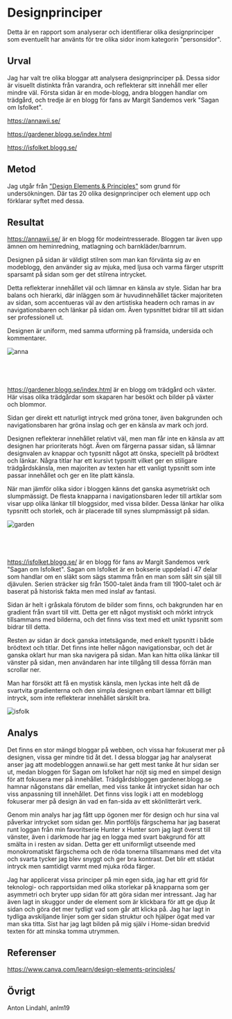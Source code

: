 Designprinciper
=======================

Detta är en rapport som analyserar och identifierar olika designprinciper som eventuellt har använts för
tre olika sidor inom kategorin "personsidor".

Urval
-----------------------

Jag har valt tre olika bloggar att analysera designprinciper på. Dessa sidor är visuellt distinkta
från varandra, och reflekterar sitt innehåll mer eller mindre väl. Första sidan är en mode-blogg, andra bloggen handlar
om trädgård, och tredje är en blogg för fans av Margit Sandemos verk "Sagan om Isfolket".

https://annawii.se/

https://gardener.blogg.se/index.html

https://isfolket.blogg.se/

Metod
-----------------------

Jag utgår från <a href="https://www.canva.com/learn/design-elements-principles/">"Design Elements & Principles"</a>
som grund för undersökningen. Där tas 20 olika designprinciper och element upp och förklarar syftet med dessa.

Resultat
-----------------------

https://annawii.se/ är en blogg för modeintresserade. Bloggen tar även upp ämnen om heminredning,
matlagning och barnkläder/barnrum.

Designen på sidan är väldigt stilren som man kan förvänta sig av en modeblogg, den använder sig av mjuka, med ljusa
och varma färger utspritt sparsamt på sidan som ger det stilrena intrycket.

Detta reflekterar innehållet väl och lämnar en känsla av style. Sidan har bra balans och hierarki, där inläggen
som är huvudinnehållet täcker majoriteten av sidan, som accentueras väl av den artistiska headern och ramas in
av navigationsbaren och länkar på sidan om. Även typsnittet bidrar till att sidan ser professionell ut.

Designen är uniform, med samma utforming på framsida, undersida och kommentarer.

<picture>
    <source media="(min-width: 668px)" srcset="%base_url%/image/annawii.png">
    <img src="%base_url%/image/annawii.png&w=667" alt="anna">
</picture>
<h1></h1>
<br>

https://gardener.blogg.se/index.html är en blogg om trädgård och växter. Här visas olika trädgårdar som skaparen
har besökt och bilder på växter och blommor.

Sidan ger direkt ett naturligt intryck med gröna toner, även bakgrunden och navigationsbaren har gröna inslag och ger
en känsla av mark och jord.

Designen reflekterar innehållet relativt väl, men man får inte en känsla av att designen har prioriterats högt. Även om färgerna
passar sidan, så lämnar designvalen av knappar och typsnitt något att önska, speciellt på brödtext och länkar. Några titlar
har ett kursivt typsnitt vilket ger en stiligare trädgårdskänsla, men majoriten av texten har ett vanligt typsnitt
som inte passar innehållet och ger en lite platt känsla.

När man jämför olika sidor i bloggen känns det ganska asymetriskt och slumpmässigt. De flesta knapparna i navigationsbaren
leder till artiklar som visar upp olika länkar till bloggsidor, med vissa bilder. Dessa länkar har olika typsnitt och storlek,
och är placerade till synes slumpmässigt på sidan.

<picture>
    <source media="(min-width: 668px)" srcset="%base_url%/image/gardener.png">
    <img src="%base_url%/image/gardener.png&w=667" alt="garden">
</picture>
<h1></h1>
<br>

https://isfolket.blogg.se/ är en blogg för fans av Margit Sandemos verk "Sagan om Isfolket". Sagan om Isfolket är en bokserie
uppdelad i 47 delar som handlar om en släkt som sägs stamma från en man som sålt sin själ till djävulen. Serien sträcker sig
från 1500-talet ända fram till 1900-talet och är baserat på historisk fakta men med inslaf av fantasi.

Sidan är helt i gråskala förutom de bilder som finns, och bakgrunden har en gradient från svart till vitt. Detta ger ett något
mystiskt och mörkt intryck tillsammans med bilderna, och det finns viss text med ett unikt typsnitt som bidrar till detta.

Resten av sidan är dock ganska intetsägande, med enkelt typsnitt i både brödtext och titlar. Det finns inte heller någon
navigationsbar, och det är ganska oklart hur man ska navigera på sidan. Man kan hitta olika länkar till vänster
på sidan, men användaren har inte tillgång till dessa förrän man scrollar ner.

Man har försökt att få en mystisk känsla, men lyckas inte helt då de svartvita gradienterna och den simpla designen
enbart lämnar ett billigt intryck, som inte reflekterar innehållet särskilt bra.

<picture>
    <source media="(min-width: 668px)" srcset="%base_url%/image/isfolket.png">
    <img src="%base_url%/image/isfolket.png&w=667" alt="isfolk">
</picture>
<br>

Analys
-----------------------

Det finns en stor mängd bloggar på webben, och vissa har fokuserat mer på designen, vissa ger mindre tid åt det.
I dessa bloggar jag har analyserat anser jag att modebloggen annawii.se har gett mest tanke åt hur sidan ser ut,
medan bloggen för Sagan om Isfolket har nöjt sig med en simpel design för att fokusera mer på innehållet.
Trädgårdsbloggen gardener.blogg.se hamnar någonstans där emellan, med viss tanke åt intrycket sidan har och viss
anpassning till innehållet. Det finns viss logik i att en modeblogg fokuserar mer på design än vad en fan-sida av
ett skönlitterärt verk.

Genom min analys har jag fått upp ögonen mer för design och hur sina val påverkar intrycket som sidan ger.
Min portföljs färgschema har jag baserat runt loggan från min favoritserie Hunter x Hunter som jag lagt
överst till vänster, även i darkmode har jag en logga med svart bakgrund för att smälta in i resten av sidan.
Detta ger ett uniformligt utseende med monokromatiskt färgschema och de röda tonerna tillsammans med det vita
och svarta tycker jag blev snyggt och ger bra kontrast. Det blir ett städat intryck men samtidigt varmt med
mjuka röda färger.

Jag har applicerat vissa principer på min egen sida, jag har ett grid för teknologi- och rapportsidan
med olika storlekar på knapparna som ger asymmetri och bryter upp sidan för att göra sidan mer intressant.
Jag har även lagt in skuggor under de element som är klickbara för att ge djup åt sidan och göra det mer
tydligt vad som går att klicka på. Jag har lagt in tydliga avskiljande linjer som ger sidan struktur och
hjälper ögat med var man ska titta. Sist har jag lagt bilden på mig själv i Home-sidan bredvid texten för
att minska tomma utrymmen.


Referenser
-----------------------

https://www.canva.com/learn/design-elements-principles/

Övrigt
-----------------------

Anton Lindahl, anlm19